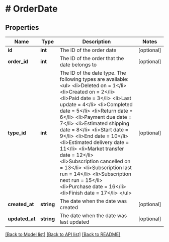 # # OrderDate

## Properties

Name | Type | Description | Notes
------------ | ------------- | ------------- | -------------
**id** | **int** | The ID of the order date | [optional]
**order_id** | **int** | The ID of the order that the date belongs to | [optional]
**type_id** | **int** | The ID of the date type. The following types are available: &lt;ul&gt; &lt;li&gt;Deleted on &#x3D; 1&lt;/li&gt; &lt;li&gt;Created on &#x3D; 2&lt;/li&gt; &lt;li&gt;Paid date &#x3D; 3&lt;/li&gt; &lt;li&gt;Last update &#x3D; 4&lt;/li&gt; &lt;li&gt;Completed date &#x3D; 5&lt;/li&gt; &lt;li&gt;Return date &#x3D; 6&lt;/li&gt; &lt;li&gt;Payment due date &#x3D; 7&lt;/li&gt; &lt;li&gt;Estimated shipping date &#x3D; 8&lt;/li&gt; &lt;li&gt;Start date &#x3D; 9&lt;/li&gt; &lt;li&gt;End date &#x3D; 10&lt;/li&gt; &lt;li&gt;Estimated delivery date &#x3D; 11&lt;/li&gt; &lt;li&gt;Market transfer date &#x3D; 12&lt;/li&gt; &lt;li&gt;Subscription cancelled on &#x3D; 13&lt;/li&gt; &lt;li&gt;Subscription last run &#x3D; 14&lt;/li&gt; &lt;li&gt;Subscription next run &#x3D; 15&lt;/li&gt; &lt;li&gt;Purchase date &#x3D; 16&lt;/li&gt; &lt;li&gt;Finish date &#x3D; 17&lt;/li&gt; &lt;/ul&gt; | [optional]
**created_at** | **string** | The date when the date was created | [optional]
**updated_at** | **string** | The date when the date was last updated | [optional]

[[Back to Model list]](../../README.md#models) [[Back to API list]](../../README.md#endpoints) [[Back to README]](../../README.md)
